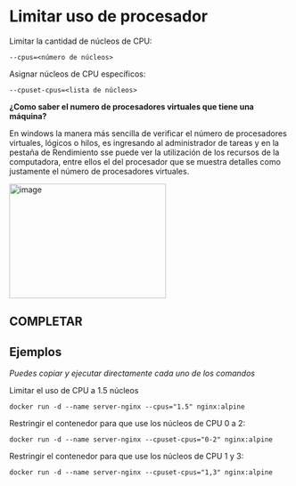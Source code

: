 # Limitar uso de procesador
Limitar la cantidad de núcleos de CPU:
```
--cpus=<número de núcleos>
```

Asignar núcleos de CPU específicos:
```
--cpuset-cpus=<lista de núcleos>
```

**¿Como saber el numero de procesadores virtuales que tiene una máquina?**

En windows la manera más sencilla de verificar el número de procesadores virtuales, lógicos o hilos, es ingresando al administrador de tareas y en la pestaña de Rendimiento sse puede ver la utilización de los recursos de la computadora, entre ellos el del procesador que se muestra detalles como justamente el número de procesadores virtuales.

<img width="281" height="206" alt="image" src="https://github.com/user-attachments/assets/8e05a5f3-2cea-4f6c-ae2a-38b7603cf2fb" />

## COMPLETAR

## Ejemplos
_Puedes copiar y ejecutar directamente cada uno de los comandos_

Limitar el uso de CPU a 1.5 núcleos
```
docker run -d --name server-nginx --cpus="1.5" nginx:alpine
```

Restringir el contenedor para que use los núcleos de CPU 0 a 2:
```
docker run -d --name server-nginx --cpuset-cpus="0-2" nginx:alpine
```

Restringir el contenedor para que use los núcleos de CPU 1 y 3:
```
docker run -d --name server-nginx --cpuset-cpus="1,3" nginx:alpine
```
